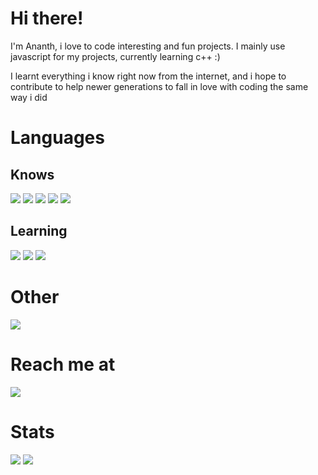 # Hi there!
I'm Ananth, i love to code interesting and fun projects. I mainly use javascript for my projects, currently learning c++ :)

I learnt everything i know right now from the internet, and i hope to contribute to help newer generations to fall in love with coding the same way i did
# Languages
## Knows
[![](https://img.shields.io/badge/node.js%20-%2343853D.svg?&style=for-the-badge&logo=node.js&logoColor=white)](https://nodejs.org)
[![](https://img.shields.io/badge/javascript%20-%23323330.svg?&style=for-the-badge&logo=javascript&logoColor=%23F7DF1E)](https://www.javascript.com/)
[![](https://img.shields.io/badge/TypeScript-007ACC?style=for-the-badge&logo=typescript&logoColor=white)]()
[![](https://img.shields.io/badge/html5%20-%23E34F26.svg?style=for-the-badge&logo=html5&logoColor=white)](https://www.w3schools.com)
[![](https://img.shields.io/badge/css3%20-%231572B6.svg?style=for-the-badge&logo=css3&logoColor=white)](https://www.w3schools.com)

## Learning
[![](https://img.shields.io/badge/c++-%2300599C.svg?&style=for-the-badge&logo=c%2B%2B&ogoColor=white)](https://www.w3schools.com)
[![](https://img.shields.io/badge/Python-14354C?style=for-the-badge&logo=python&logoColor=white)]()
[![](https://img.shields.io/badge/Rust-000000?style=for-the-badge&logo=rust&logoColor=white)]()

# Other
[![](https://img.shields.io/badge/discord%2Ejs-%232B61B3?style=for-the-badge)](https://discord.js.org)

# Reach me at 
[![](https://img.shields.io/badge/Discord-7289DA?style=for-the-badge&logo=discord&logoColor=white)](https://discordapp.com/users/429493473259814923/)

# Stats
<img src="https://github-readme-stats.vercel.app/api?username=itsAnanth&include_all_commits=true&show_icons=true&hide_border=true&hide_title=true&count_private=true&theme=gotham" />
<img src="https://github-readme-stats.vercel.app/api/top-langs/?username=itsAnanth&theme=gotham&exclude_repo=PUBobot-ki&hide_border=true" />
